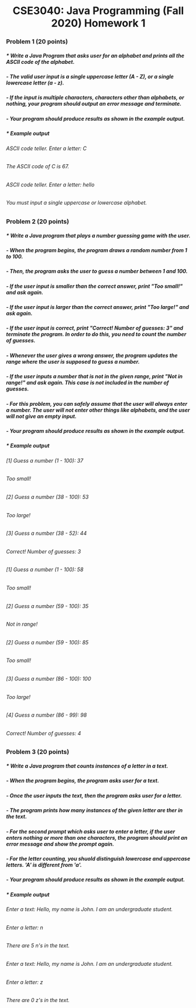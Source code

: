 # <center> CSE3040: Java Programming (Fall 2020) Homework 1

### Problem 1 (20 points)

##### * Write a Java Program that asks user for an alphabet and prints all the ASCII code of the alphabet.
##### - The valid user input is a single uppercase letter (A - Z), or a single lowercase letter (a - z).
##### - If the input is multiple characters, characters other than alphabets, or nothing, your program should output an error message and terminate. 
##### - Your program should produce results as shown in the example output.
##### * Example output
###### ASCII code teller. Enter a letter: C
###### The ASCII code of C is 67.
###### ASCII code teller. Enter a letter: hello
###### You must input a single uppercase or lowercase alphabet.

### Problem 2 (20 points)

##### * Write a Java program that plays a number guessing game with the user.
##### - When the program begins, the program draws a random number from 1 to 100.
##### - Then, the program asks the user to guess a number between 1 and 100.
##### - If the user input is smaller than the correct answer, print "Too small!" and ask again.
##### - If the user input is larger than the correct answer, print "Too large!" and ask again.
##### - If the user input is correct, print "Correct! Number of guesses: 3" and terminate the program. In order to do this, you need to count the number of guesses.
##### - Whenever the user gives a wrong answer, the program updates the range where the user is supposed to guess a number.
##### - If the user inputs a number that is not in the given range, print "Not in range!" and ask again. This case is not included in the number of guesses.
##### - For this problem, you can safely assume that the user will always enter a number. The user will not enter other things like alphabets, and the user will not give an empty input.
##### - Your program should produce results as shown in the example output. 
##### * Example output
###### [1] Guess a number (1 - 100): 37
###### Too small!
###### [2] Guess a number (38 - 100): 53
###### Too large!
###### [3] Guess a number (38 - 52): 44
###### Correct! Number of guesses: 3
###### [1] Guess a number (1 - 100): 58
###### Too small!
###### [2] Guess a number (59 - 100): 35
###### Not in range!
###### [2] Guess a number (59 - 100): 85
###### Too small!
###### [3] Guess a number (86 - 100): 100
###### Too large!
###### [4] Guess a number (86 - 99): 98
###### Correct! Number of guesses: 4

### Problem 3 (20 points)

##### * Write a Java program that counts instances of a letter in a text.
##### - When the program begins, the program asks user for a text.
##### - Once the user inputs the text, then the program asks user for a letter.
##### - The program prints how many instances of the given letter are ther in the text.
##### - For the second prompt which asks user to enter a letter, if the user enters nothing or more than one characters, the program should print an error message and show the prompt again.
##### - For the letter counting, you shuold distinguish lowercase and uppercase letters. 'A' is different from 'a'.
##### - Your program should produce results as shown in the example output.
##### * Example output
###### Enter a text: Hello, my name is John. I am an undergraduate student. 
###### Enter a letter: n
###### There are 5 n's in the text.
###### Enter a text: Hello, my name is John. I am an undergraduate student.
###### Enter a letter: z
###### There are 0 z's in the text.




 

